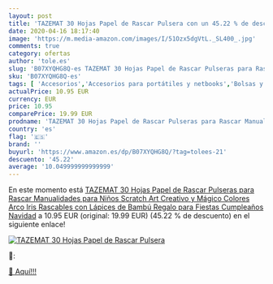 ```yaml
---
layout: post
title: 'TAZEMAT 30 Hojas Papel de Rascar Pulsera con un 45.22 % de descuento'
date: 2020-04-16 18:17:40
image: 'https://m.media-amazon.com/images/I/51Ozx5dgVtL._SL400_.jpg'
comments: true
category: ofertas
author: 'tole.es'
slug: 'B07XYQHG8Q-es TAZEMAT 30 Hojas Papel de Rascar Pulseras para Rascar...'
sku: 'B07XYQHG8Q-es'
tags: [ 'Accesorios','Accesorios para portátiles y netbooks','Bolsas y fundas para portátiles y netbooks','Informática','Mochilas para portátiles y netbooks','lápices', ]
actualPrice: 10.95 EUR
currency: EUR
price: 10.95
comparePrice: 19.99 EUR
prodname: 'TAZEMAT 30 Hojas Papel de Rascar Pulseras para Rascar Manualidades para Niños Scratch Art Creativo y Mágico Colores Arco Iris Rascables con Lápices de Bambú Regalo para Fiestas Cumpleaños Navidad'
country: 'es'
flag: '🇪🇸'
brand: ''
buyurl: 'https://www.amazon.es/dp/B07XYQHG8Q/?tag=tolees-21'
descuento: '45.22'
average: '10.049999999999999'
---
```


En este momento está [TAZEMAT 30 Hojas Papel de Rascar Pulseras para Rascar Manualidades para Niños Scratch Art Creativo y Mágico Colores Arco Iris Rascables con Lápices de Bambú Regalo para Fiestas Cumpleaños Navidad](https://www.amazon.es/dp/B07XYQHG8Q/?tag=tolees-21) a 10.95 EUR (original: 19.99 EUR) (45.22 %  de descuento) en el siguiente enlace!

[![TAZEMAT 30 Hojas Papel de Rascar Pulsera](https://m.media-amazon.com/images/I/51Ozx5dgVtL._SL400_.jpg)](https://www.amazon.es/dp/B07XYQHG8Q/?tag=tolees-21)

🔎:


[🛒 Aquí!!!](https://www.amazon.es/dp/B07XYQHG8Q/?tag=tolees-21)
